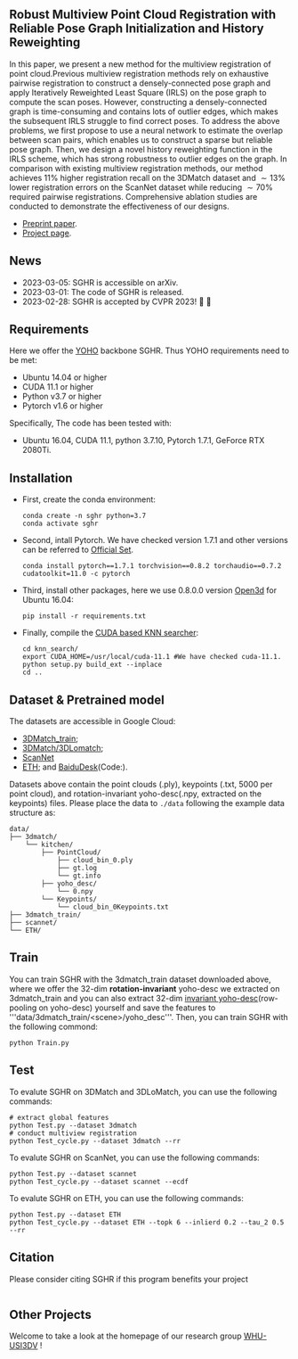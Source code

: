 ## Robust Multiview Point Cloud Registration with Reliable Pose Graph Initialization and History Reweighting
In this paper, we present a new method for the multiview registration of point cloud.Previous multiview registration methods rely on exhaustive pairwise registration to construct a densely-connected pose graph and apply Iteratively Reweighted Least Square (IRLS) on the pose graph to compute the scan poses. However, constructing a densely-connected graph is time-consuming and contains lots of outlier edges, which makes the subsequent IRLS struggle to find correct poses. To address the above problems, we first propose to use a neural network to estimate the overlap between scan pairs, which enables us to construct a sparse but reliable pose graph. Then, we design a novel history reweighting function in the IRLS scheme, which has strong robustness to outlier edges on the graph. In comparison with existing multiview registration methods, our method achieves $11$\% higher registration recall on the 3DMatch dataset and $\sim13$\% lower registration errors on the ScanNet dataset while reducing $\sim70$\% required pairwise registrations. Comprehensive ablation studies are conducted to demonstrate the effectiveness of our designs.


- [Preprint paper]().
- [Project page]().


## News
- 2023-03-05: SGHR is accessible on arXiv.
- 2023-03-01: The code of SGHR is released.
- 2023-02-28: SGHR is accepted by CVPR 2023! :tada: :tada:


## Requirements
Here we offer the [YOHO](https://github.com/HpWang-whu/YOHO) backbone SGHR. Thus YOHO requirements need to be met:
- Ubuntu 14.04 or higher
- CUDA 11.1 or higher
- Python v3.7 or higher
- Pytorch v1.6 or higher

Specifically, The code has been tested with:
- Ubuntu 16.04, CUDA 11.1, python 3.7.10, Pytorch 1.7.1, GeForce RTX 2080Ti.

## Installation
- First, create the conda environment:
  ```
  conda create -n sghr python=3.7
  conda activate sghr
  ```

- Second, intall Pytorch. We have checked version 1.7.1 and other versions can be referred to [Official Set](https://pytorch.org/get-started/previous-versions/).
  ```
  conda install pytorch==1.7.1 torchvision==0.8.2 torchaudio==0.7.2 cudatoolkit=11.0 -c pytorch
  ```

- Third, install other packages, here we use 0.8.0.0 version [Open3d](http://www.open3d.org/) for Ubuntu 16.04:
  ```
  pip install -r requirements.txt
  ```

- Finally, compile the [CUDA based KNN searcher](https://github.com/vincentfpgarcia/kNN-CUDA):
  ```
  cd knn_search/
  export CUDA_HOME=/usr/local/cuda-11.1 #We have checked cuda-11.1.
  python setup.py build_ext --inplace
  cd ..
  ```

## Dataset & Pretrained model
The datasets are accessible in Google Cloud:
- [3DMatch_train]();
- [3DMatch/3DLomatch]();
- [ScanNet]()
- [ETH]();
and [BaiduDesk]()(Code:).

Datasets above contain the point clouds (.ply), keypoints (.txt, 5000 per point cloud), and rotation-invariant yoho-desc(.npy, extracted on the keypoints) files. Please place the data to ```./data``` following the example data structure as:

```
data/
├── 3dmatch/
    └── kitchen/
        ├── PointCloud/
            ├── cloud_bin_0.ply
            ├── gt.log
            └── gt.info
        ├── yoho_desc/
            └── 0.npy
        └── Keypoints/
            └── cloud_bin_0Keypoints.txt
├── 3dmatch_train/
├── scannet/
└── ETH/
```

## Train
You can train SGHR with the 3dmatch_train dataset downloaded above, where we offer the 32-dim **rotation-invariant** yoho-desc we extracted on 3dmatch_train and you can also extract 32-dim [invariant yoho-desc](https://github.com/HpWang-whu/YOHO)(row-pooling on yoho-desc) yourself and save the features to '''data/3dmatch_train/\<scene\>/yoho_desc'''.
Then, you can train SGHR with the following commond:
```
python Train.py
```

## Test
To evalute SGHR on 3DMatch and 3DLoMatch, you can use the following commands:
```
# extract global features
python Test.py --dataset 3dmatch
# conduct multiview registration
python Test_cycle.py --dataset 3dmatch --rr
```

To evalute SGHR on ScanNet, you can use the following commands:
```
python Test.py --dataset scannet
python Test_cycle.py --dataset scannet --ecdf
```

To evalute SGHR on ETH, you can use the following commands:
```
python Test.py --dataset ETH
python Test_cycle.py --dataset ETH --topk 6 --inlierd 0.2 --tau_2 0.5 --rr
```


## Citation

Please consider citing SGHR if this program benefits your project
```

```

## Other Projects
Welcome to take a look at the homepage of our research group [WHU-USI3DV](https://github.com/WHU-USI3DV) !
